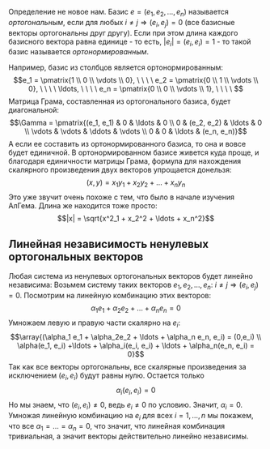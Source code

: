 Определение не новое нам.
Базис $e = (e_1, e_2, \ldots, e_n)$ называется *ортогональным*, если для любых $i \neq j \Rightarrow (e_i, e_j) = 0$ (все базисные векторы ортогональны друг другу).
Если при этом длина каждого базисного вектора равна единице - то есть, $|e_i| = (e_i, e_i) = 1$ - то такой базис называется *ортонормированным*.

Например, базис из столбцов является ортонормированным:
$$e_1 = \pmatrix{1 \\ 0 \\ \vdots \\ 0}, \ \ \ \ e_2 = \pmatrix{0 \\ 1 \\ \vdots \\ 0}, \ \ \ \ \ldots, \ \ \ \ e_n = \pmatrix{0 \\ 0 \\ \vdots \\ 1}, \ \ \ \ $$
Матрица Грама, составленная из ортогонального базиса, будет диагональной:
$$\Gamma = \pmatrix{(e_1, e_1) & 0 & \ldots & 0 \\ 0 & (e_2, e_2) & \ldots & 0 \\ \vdots & \vdots & \ddots & \vdots \\ 0 & 0 & \ldots & (e_n, e_n)}$$
А если ее составить из ортонормированного базиса, то она и вовсе будет единичной.
В ортонормированном базисе живется куда проще, и благодаря единичности матрицы Грама, формула для нахождения скалярного произведения двух векторов упрощается донельзя:
$$(x,y) = x_1y_1 + x_2y_2 + \ldots + x_ny_n$$
Это уже звучит очень похоже с тем, что было в начале изучения АлГема.
Длина же находится тоже просто:
$$|x| = \sqrt{x^2_1 + x_2^2 + \ldots + x_n^2}$$
## Линейная независимость ненулевых ортогональных векторов
Любая система из ненулевых ортогональных векторов будет линейно независима:
Возьмем систему таких векторов $e_1, e_2, \ldots, e_n$: $i \neq j \Rightarrow (e_i, e_j) = 0$.
Посмотрим на линейную комбинацию этих векторов:
$$\alpha_1 e_1 + \alpha_2e_2 + \ldots + \alpha_n e_n = 0$$
Умножаем левую и правую части скалярно на $e_i$:
$$\array{(\alpha_1 e_1 + \alpha_2e_2 + \ldots + \alpha_n e_n, e_i) = (0,e_i) \\ \alpha(e_1, e_i) +\ldots + \alpha_i(e_i, e_i) + \ldots + \alpha_n(e_n, e_i) = 0}$$
Так как все векторы ортогональны, все скалярные произведения за исключением $(e_i, e_i)$ будут равны нулю. Остается только
$$\alpha_i (e_i, e_i) = 0$$
Но мы знаем, что $(e_i, e_i) \neq 0$, ведь $e_i \neq 0$ по условию. Значит, $\alpha_i = 0$. Умножая линейную комбинацию на $e_i$ для всех $i = 1, \ldots, n$ мы покажем, что все $\alpha_1 = \ldots = \alpha_n = 0$, что значит, что линейная комбинация тривиальная, а значит векторы действительно линейно независимы.
